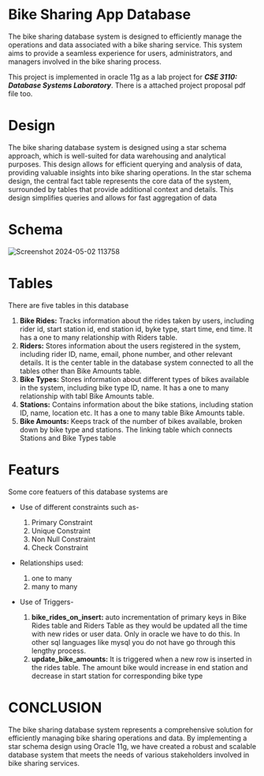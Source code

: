 # Bike Sharing App Database
The bike sharing database system is designed to efficiently manage the operations and
data associated with a bike sharing service. This system aims to provide a seamless
experience for users, administrators, and managers involved in the bike sharing process.

This project is implemented in oracle 11g as a lab project for ***CSE 3110: Database Systems Laboratory***. There is a attached project proposal pdf file too.

# Design
The bike sharing database system is designed using a star schema approach, which is
well-suited for data warehousing and analytical purposes. This design allows for efficient
querying and analysis of data, providing valuable insights into bike sharing operations.
In the star schema design, the central fact table represents the core data of the system,
surrounded by tables that provide additional context and details. This design
simplifies queries and allows for fast aggregation of data

# Schema
![Screenshot 2024-05-02 113758](https://github.com/user-attachments/assets/6eebfe50-978e-42c3-a132-e5c1d76866ab)


# Tables
There are five tables in this database
  1. **Bike Rides:** Tracks information about the rides taken by users, including rider id, start station
  id, end station id, byke type, start time, end time. It has a one to many relationship
  with Riders table.
  2. **Riders:** Stores information about the users registered in the system, including rider ID,
  name, email, phone number, and other relevant details. It is the center table in the
  database system connected to all the tables other than Bike Amounts table.
  3. **Bike Types:** Stores information about different types of bikes available in the system, including
  bike type ID, name. It has a one to many relationship with tabl Bike Amounts table.
  4. **Stations:** Contains information about the bike stations, including station ID, name, location
  etc. It has a one to many table Bike Amounts table.
  5. **Bike Amounts:** Keeps track of the number of bikes available, broken down by bike type and
  stations. The linking table which connects Stations and Bike Types table

# Featurs
Some core featuers of this database systems are 
  * Use of different constraints such as-

      1. Primary Constraint
      2. Unique Constraint
      3. Non Null Constraint
      4. Check Constraint

  * Relationships used:

      1. one to many
      2. many to many
         
  * Use of Triggers-
  
      1. **bike_rides_on_insert:**  auto incrementation of primary keys in Bike
      Rides table and Riders Table as they would be updated all the time with new rides or user
      data. Only in oracle we have to do this. In other sql languages like mysql you do not have go
      through this lengthy process.
      2. **update_bike_amounts:** It is triggered when a new row is inserted in the rides table. The amount bike would
      increase in end station and decrease in start station for corresponding bike type
      
# CONCLUSION
  The bike sharing database system represents a comprehensive solution for efficiently
  managing bike sharing operations and data. By implementing a star schema design using
  Oracle 11g, we have created a robust and scalable database system that meets the needs
  of various stakeholders involved in bike sharing services.

